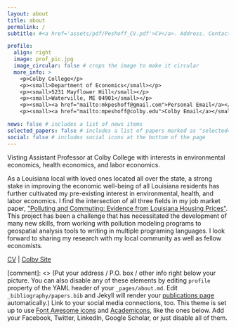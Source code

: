 ```yaml
---
layout: about
title: about
permalink: /
subtitle: #<a href='assets/pdf/Peshoff_CV.pdf'>CV</a>. Address. Contacts. Motto. Etc.

profile:
  align: right
  image: prof_pic.jpg
  image_circular: false # crops the image to make it circular
  more_info: >
    <p>Colby College</p>
    <p><small>Department of Economics</small></p>
    <p><small>5231 Mayflower Hill</small></p>
    <p><small>Waterville, ME 04901</small></p>
    <p><small><a href="mailto:mkpeshoff@gmail.com">Personal Email</a></small></p>
    <p><small><a href="mailto:mpeshoff@colby.edu">Colby Email</a></small></p>

news: false # includes a list of news items
selected_papers: false # includes a list of papers marked as "selected={true}"
social: false # includes social icons at the bottom of the page
---
```


Visting Assistant Professor at Colby College with interests in environmental economics, health economics, and labor economics. 

As a Louisiana local with loved ones located all over the state, a strong stake in improving the economic well-being of all Louisiana residents has further cultivated my pre-existing interest in environmental, health, and labor economics. I find the intersection of all three fields in my job market paper, <a href='assets/pdf/Peshoff_JMP.pdf'>"Polluting and Commuting: Evidence from Louisiana Housing Prices"</a>. This project has been a challenge that has necessitated the development of many new skills, from working with pollution modeling programs to geospatial analysis tools to writing in multiple programing languages. I look forward to sharing my research with my local community as well as fellow economists. 



<a href='assets/pdf/Peshoff_CV.pdf'>CV</a> | <a href='https://www.colby.edu/people/people-directory/mary-peshoff/'>Colby Site</a> 

[comment]: <> (Put your address / P.O. box / other info right below your picture. You can also disable any of these elements by editing `profile` property of the YAML header of your `_pages/about.md`. Edit `_bibliography/papers.bib` and Jekyll will render your [publications page](/al-folio/publications/) automatically.) Link to your social media connections, too. This theme is set up to use [Font Awesome icons](https://fontawesome.com/) and [Academicons](https://jpswalsh.github.io/academicons/), like the ones below. Add your Facebook, Twitter, LinkedIn, Google Scholar, or just disable all of them.
